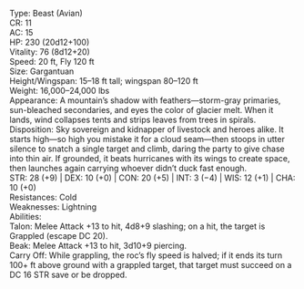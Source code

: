 Type: Beast (Avian)  
CR: 11  
AC: 15  
HP: 230 (20d12+100)  
Vitality: 76 (8d12+20)  
Speed: 20 ft, Fly 120 ft  
Size: Gargantuan  
Height/Wingspan: 15–18 ft tall; wingspan 80–120 ft  
Weight: 16,000–24,000 lbs  
Appearance: A mountain’s shadow with feathers—storm-gray primaries, sun-bleached secondaries, and eyes the color of glacier melt. When it lands, wind collapses tents and strips leaves from trees in spirals.  
Disposition: Sky sovereign and kidnapper of livestock and heroes alike. It starts high—so high you mistake it for a cloud seam—then stoops in utter silence to snatch a single target and climb, daring the party to give chase into thin air. If grounded, it beats hurricanes with its wings to create space, then launches again carrying whoever didn’t duck fast enough.  
STR: 28 (+9) | DEX: 10 (+0) | CON: 20 (+5) | INT: 3 (−4) | WIS: 12 (+1) | CHA: 10 (+0)  
Resistances: Cold  
Weaknesses: Lightning  
Abilities:  
Talon: Melee Attack +13 to hit, 4d8+9 slashing; on a hit, the target is Grappled (escape DC 20).  
Beak: Melee Attack +13 to hit, 3d10+9 piercing.  
Carry Off: While grappling, the roc’s fly speed is halved; if it ends its turn 100+ ft above ground with a grappled target, that target must succeed on a DC 16 STR save or be dropped.